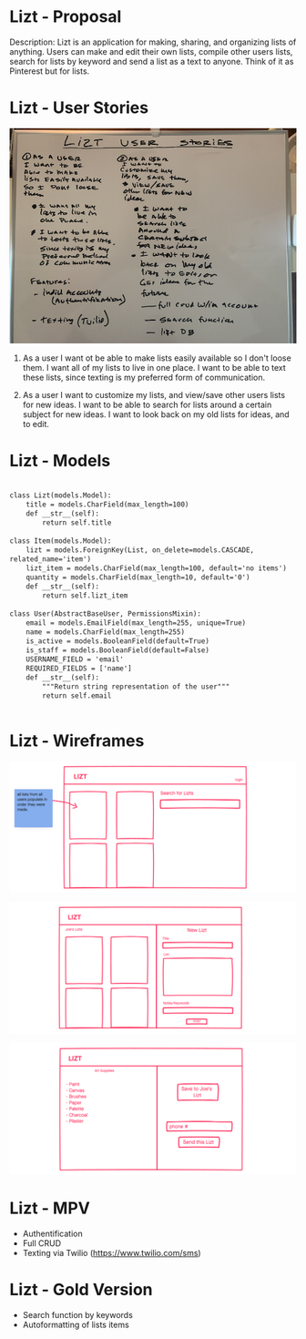 # Lizt - Proposal

Description:
Lizt is an application for making, sharing, and organizing lists of anything. Users can make and edit their own lists, compile other users lists, search for lists by keyword and send a list as a text to anyone. Think of it as Pinterest but for lists.


# Lizt - User Stories

![alt text](https://github.com/nickrmeier/Project-4-Backend/blob/master/images/IMG_2525.jpg?raw=true)

1. As a user I want ot be able to make lists easily available so I don't loose them. I want all of my lists to live in one place. I want to be able to text these lists, since texting is my preferred form of communication. 

2. As a user I want to customize my lists, and view/save other users lists for new ideas. I want to be able to search for lists around a certain subject for new ideas. I want to look back on my old lists for ideas, and to edit.


# Lizt - Models
```

class Lizt(models.Model):
    title = models.CharField(max_length=100)
    def __str__(self):
        return self.title

class Item(models.Model):
    lizt = models.ForeignKey(List, on_delete=models.CASCADE, related_name='item')
    lizt_item = models.CharField(max_length=100, default='no items')
    quantity = models.CharField(max_length=10, default='0')
    def __str__(self):
        return self.lizt_item

class User(AbstractBaseUser, PermissionsMixin):
    email = models.EmailField(max_length=255, unique=True)
    name = models.CharField(max_length=255)
    is_active = models.BooleanField(default=True)
    is_staff = models.BooleanField(default=False)
    USERNAME_FIELD = 'email'
    REQUIRED_FIELDS = ['name']
    def __str__(self):
        """Return string representation of the user"""
        return self.email
        
```

# Lizt - Wireframes

![alt text](https://github.com/nickrmeier/Project-4-Backend/blob/master/images/wireframe-1.png?raw=true)

![alt text](https://github.com/nickrmeier/Project-4-Backend/blob/master/images/wireframe-2.png?raw=true)

![alt text](https://github.com/nickrmeier/Project-4-Backend/blob/master/images/wireframe-3.png?raw=true)



# Lizt - MPV

- Authentification
- Full CRUD
- Texting via Twilio (https://www.twilio.com/sms)

# Lizt - Gold Version

- Search function by keywords
- Autoformatting of lists items
